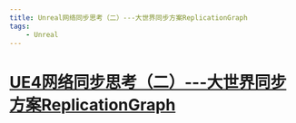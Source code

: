 ```yaml
---
title: Unreal网络同步思考（二）---大世界同步方案ReplicationGraph
tags:
    - Unreal
---
```

# [UE4网络同步思考（二）---大世界同步方案ReplicationGraph](https://zhuanlan.zhihu.com/p/56922476)